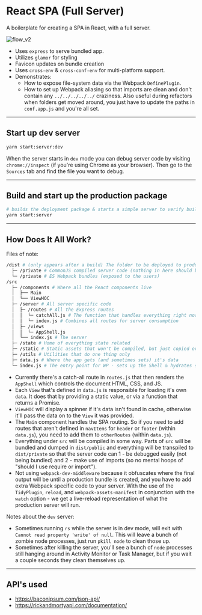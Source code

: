 # React SPA (Full Server)

A boilerplate for creating a SPA in React, with a full server.

![flow_v2](https://user-images.githubusercontent.com/344140/41495959-9a7010d8-70e8-11e8-9f88-87d7c7bc5410.gif)

- Uses `express` to serve bundled app.
- Utilizes `glamor` for styling
- Favicon updates on bundle creation
- Uses `cross-env` & `cross-conf-env` for multi-platform support.
- Demonstrates:
  - How to expose file-system data via the Webpack `DefinePlugin`.
  - How to set up Webpack aliasing so that imports are clean and don't contain
    any `../../../../../` craziness. Also useful during refactors when folders
    get moved around, you just have to update the paths in `conf.app.js` and
    you're all set.

---

## Start up dev server

```sh
yarn start:server:dev
```

When the server starts in `dev` mode you can debug server code by visiting
`chrome://inspect` (if you're using Chrome as your browser). Then go to the
`Sources` tab and find the file you want to debug.

---

## Build and start up the production package

```sh
# builds the deployment package & starts a simple server to verify built code
yarn start:server
```

---

## How Does It All Work?

Files of note:
```sh
/dist # (only appears after a build) The folder to be deployed to production
  ├─ /private # CommonJS compiled server code (nothing in here should be exposed to users)
  └─ /private # ES Webpack bundles (exposed to the users)
/src
  ├─ /components # Where all the React components live
  │  ├── Main
  │  └── ViewHOC
  ├─ /server # All server specific code
  │  ├─ /routes # All the Express routes
  │  │  └─ catchAll.js # The function that handles everything right now
  │  │  └─ index.js # Combines all routes for server consumption
  │  ├─ /views
  │  │  └─ AppShell.js
  │  └── index.js # The server
  ├─ /state # Home of everything state related
  ├─ /static # Static assets that won't be compiled, but just copied over to dist
  ├─ /utils # Utilities that do one thing only
  ├─ data.js # Where the app gets (and sometimes sets) it's data
  └─ index.js # The entry point for WP - sets up the Shell & hydrates styles and state
```

- Currently there's a catch-all route in `routes.js` that then renders the
  `AppShell` which controls the document HTML, CSS, and JS.
- Each `View` that's defined in `data.js` is responsible for loading it's own
  `data`. It does that by providing a static value, or via a function that
  returns a Promise.
- `ViewHOC` will display a spinner if it's data isn't found in cache, otherwise
  it'll pass the data on to the `View` it was provided.
- The `Main` component handles the SPA routing. So if you need to add
  routes that aren't defined in `navItems` for `header` or `footer`
  (within `data.js`), you need to add them to `otherRoutes` (within `data.js`).
- ‎Everything under `src` will be compiled in some way. Parts of `src` will be
  bundled and dumped in `dist/public` and everything will be transpiled to
  `dist/private` so that the server code can 1 - be debugged easily (not being
  bundled) and 2 - make use of imports (so no mental hoops of "should I use
  require or import").
- ‎Not using `webpack-dev-middleware` because it obfuscates where the final
  output will be until a production bundle is created, and you have to add extra
  Webpack specific code to your server. With the use of the `TidyPlugin`,
  `reload`, and `webpack-assets-manifest` in conjunction with the `watch`
  option - we get a live-reload representation of what the production server
  will run.

Notes about the `dev` server:
- Sometimes running `rs` while the server is in dev mode, will exit with `Cannot
  read property 'write' of null`. This will leave a bunch of zombie node
  processes, just run `pkill node` to clean those up.
- Sometimes after killing the server, you'll see a bunch of `node` processes
  still hanging around in Activity Monitor or Task Manager, but if you wait a
  couple seconds they clean themselves up.

---

## API's used

- https://baconipsum.com/json-api/
- https://rickandmortyapi.com/documentation/
